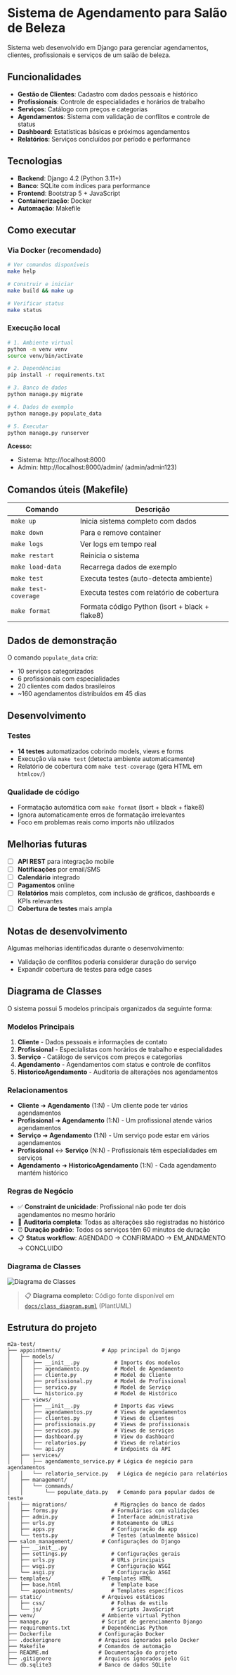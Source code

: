 # Sistema de Agendamento para Salão de Beleza

Sistema web desenvolvido em Django para gerenciar agendamentos, clientes, profissionais e serviços de um salão de beleza.

## Funcionalidades

- **Gestão de Clientes**: Cadastro com dados pessoais e histórico
- **Profissionais**: Controle de especialidades e horários de trabalho
- **Serviços**: Catálogo com preços e categorias
- **Agendamentos**: Sistema com validação de conflitos e controle de status
- **Dashboard**: Estatísticas básicas e próximos agendamentos
- **Relatórios**: Serviços concluídos por período e performance

## Tecnologias

- **Backend**: Django 4.2 (Python 3.11+)
- **Banco**: SQLite com índices para performance
- **Frontend**: Bootstrap 5 + JavaScript
- **Containerização**: Docker
- **Automação**: Makefile

## Como executar

### Via Docker (recomendado)

```bash
# Ver comandos disponíveis
make help

# Construir e iniciar
make build && make up

# Verificar status
make status
```

### Execução local

```bash
# 1. Ambiente virtual
python -m venv venv
source venv/bin/activate

# 2. Dependências
pip install -r requirements.txt

# 3. Banco de dados
python manage.py migrate

# 4. Dados de exemplo
python manage.py populate_data

# 5. Executar
python manage.py runserver
```

**Acesso:**
- Sistema: http://localhost:8000
- Admin: http://localhost:8000/admin/ (admin/admin123)

## Comandos úteis (Makefile)

| Comando | Descrição |
|---------|-----------|
| `make up` | Inicia sistema completo com dados |
| `make down` | Para e remove container |
| `make logs` | Ver logs em tempo real |
| `make restart` | Reinicia o sistema |
| `make load-data` | Recarrega dados de exemplo |
| `make test` | Executa testes (auto-detecta ambiente) |
| `make test-coverage` | Executa testes com relatório de cobertura |
| `make format` | Formata código Python (isort + black + flake8) |

## Dados de demonstração

O comando `populate_data` cria:
- 10 serviços categorizados
- 6 profissionais com especialidades
- 20 clientes com dados brasileiros
- ~160 agendamentos distribuídos em 45 dias

## Desenvolvimento

### Testes
- **14 testes** automatizados cobrindo models, views e forms
- Execução via `make test` (detecta ambiente automaticamente)
- Relatório de cobertura com `make test-coverage` (gera HTML em `htmlcov/`)

### Qualidade de código
- Formatação automática com `make format` (isort + black + flake8)
- Ignora automaticamente erros de formatação irrelevantes
- Foco em problemas reais como imports não utilizados

## Melhorias futuras

- [ ] **API REST** para integração mobile
- [ ] **Notificações** por email/SMS 
- [ ] **Calendário** integrado
- [ ] **Pagamentos** online
- [ ] **Relatórios** mais completos, com inclusão de gráficos, dashboards e KPIs relevantes
- [ ] **Cobertura de testes** mais ampla

## Notas de desenvolvimento

Algumas melhorias identificadas durante o desenvolvimento:
- Validação de conflitos poderia considerar duração do serviço
- Expandir cobertura de testes para edge cases

## Diagrama de Classes

O sistema possui 5 modelos principais organizados da seguinte forma:

### Modelos Principais

1. **Cliente** - Dados pessoais e informações de contato
2. **Profissional** - Especialistas com horários de trabalho e especialidades
3. **Serviço** - Catálogo de serviços com preços e categorias
4. **Agendamento** - Agendamentos com status e controle de conflitos
5. **HistoricoAgendamento** - Auditoria de alterações nos agendamentos

### Relacionamentos

- **Cliente** ➜ **Agendamento** (1:N) - Um cliente pode ter vários agendamentos
- **Profissional** ➜ **Agendamento** (1:N) - Um profissional atende vários agendamentos  
- **Serviço** ➜ **Agendamento** (1:N) - Um serviço pode estar em vários agendamentos
- **Profissional** ↔ **Serviço** (N:N) - Profissionais têm especialidades em serviços
- **Agendamento** ➜ **HistoricoAgendamento** (1:N) - Cada agendamento mantém histórico

### Regras de Negócio

- ✅ **Constraint de unicidade**: Profissional não pode ter dois agendamentos no mesmo horário
- 🔄 **Auditoria completa**: Todas as alterações são registradas no histórico
- ⏰ **Duração padrão**: Todos os serviços têm 60 minutos de duração
- 📋 **Status workflow**: AGENDADO → CONFIRMADO → EM_ANDAMENTO → CONCLUIDO

### Diagrama de Classes

![Diagrama de Classes](docs/diagrama_classe.png)

> 📋 **Diagrama completo**: Código fonte disponível em [`docs/class_diagram.puml`](docs/class_diagram.puml) (PlantUML)

## Estrutura do projeto

```
m2a-test/
├── appointments/             # App principal do Django
│   ├── models/
│   │   ├── __init__.py           # Imports dos modelos
│   │   ├── agendamento.py        # Model de Agendamento
│   │   ├── cliente.py            # Model de Cliente  
│   │   ├── profissional.py       # Model de Profissional
│   │   ├── servico.py            # Model de Serviço
│   │   └── historico.py          # Model de Histórico
│   ├── views/
│   │   ├── __init__.py           # Imports das views
│   │   ├── agendamentos.py       # Views de agendamentos
│   │   ├── clientes.py           # Views de clientes
│   │   ├── profissionais.py      # Views de profissionais
│   │   ├── servicos.py           # Views de serviços
│   │   ├── dashboard.py          # View do dashboard
│   │   ├── relatorios.py         # Views de relatórios
│   │   └── api.py                # Endpoints da API
│   ├── services/
│   │   ├── agendamento_service.py # Lógica de negócio para agendamentos
│   │   └── relatorio_service.py   # Lógica de negócio para relatórios
│   ├── management/
│   │   └── commands/
│   │       └── populate_data.py   # Comando para popular dados de teste
│   ├── migrations/               # Migrações do banco de dados
│   ├── forms.py                 # Formulários com validações
│   ├── admin.py                 # Interface administrativa
│   ├── urls.py                  # Roteamento de URLs
│   ├── apps.py                  # Configuração da app
│   └── tests.py                 # Testes (atualmente básico)
├── salon_management/         # Configurações do Django
│   ├── __init__.py
│   ├── settings.py              # Configurações gerais
│   ├── urls.py                  # URLs principais
│   ├── wsgi.py                  # Configuração WSGI
│   └── asgi.py                  # Configuração ASGI
├── templates/                # Templates HTML
│   ├── base.html                # Template base
│   └── appointments/            # Templates específicos
├── static/                   # Arquivos estáticos
│   ├── css/                     # Folhas de estilo
│   └── js/                      # Scripts JavaScript
├── venv/                     # Ambiente virtual Python
├── manage.py                 # Script de gerenciamento Django
├── requirements.txt          # Dependências Python
├── Dockerfile               # Configuração Docker
├── .dockerignore            # Arquivos ignorados pelo Docker
├── Makefile                 # Comandos de automação
├── README.md                # Documentação do projeto
├── .gitignore               # Arquivos ignorados pelo Git
└── db.sqlite3               # Banco de dados SQLite
```


